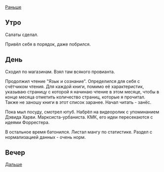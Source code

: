 [Раньше](2021.01.04.md)  
## Утро
Салаты сделал.

Привёл себя в порядок, даже побрился.
## День
Сходил по магазинам. Взял там всякого провианта.

Продолжил чтение "Язык и сознание". Определился для себя с счётчиком чтения. Для каждой книги, помимо её характеристик, указываю страницу с которой я начинаю чтение в этом месяце, чтобы в конце месяца отметить количество страниц, которые я прочитал.  
Также не заношу книги в этот список заранее. Начал читать - занёс.

Пока мыл посуду, смотрел ютуб. Набрёл на видеоролик с упоминанием Дэвида Харви. Марксиста-урбаниста. КМК, его идеи пересекаются с идеями Форрестера.

В остальное время батонился. Листал мангу по статистике. Раздел с нормализацией данных - очень норм.
## Вечер
[Дальше](2021.01.06.md)
